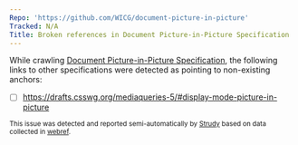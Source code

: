 ```yaml
---
Repo: 'https://github.com/WICG/document-picture-in-picture'
Tracked: N/A
Title: Broken references in Document Picture-in-Picture Specification
---
```


While crawling [Document Picture-in-Picture Specification](https://wicg.github.io/document-picture-in-picture/), the following links to other specifications were detected as pointing to non-existing anchors:
* [ ] https://drafts.csswg.org/mediaqueries-5/#display-mode-picture-in-picture

<sub>This issue was detected and reported semi-automatically by [Strudy](https://github.com/w3c/strudy/) based on data collected in [webref](https://github.com/w3c/webref/).</sub>

